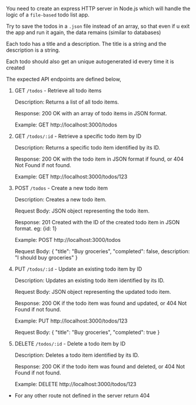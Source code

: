 You need to create an express HTTP server in Node.js which will handle the logic of a `file-based` todo list app.

Try to save the todos in a `.json` file instead of an array, so that even if u exit the app and run it again, the data remains (similar to databases)

Each todo has a title and a description. The title is a string and the description is a string.

Each todo should also get an unique autogenerated id every time it is created

The expected API endpoints are defined below,

1. GET `/todos` - Retrieve all todo items

    Description: Returns a list of all todo items.

    Response: 200 OK with an array of todo items in JSON format.

    Example: GET http://localhost:3000/todos

2. GET `/todos/:id` - Retrieve a specific todo item by ID

    Description: Returns a specific todo item identified by its ID.

    Response: 200 OK with the todo item in JSON format if found, or 404 Not Found if not found.

    Example: GET http://localhost:3000/todos/123

3. POST `/todos` - Create a new todo item

    Description: Creates a new todo item.

    Request Body: JSON object representing the todo item.

    Response: 201 Created with the ID of the created todo item in JSON format. eg: {id: 1}

    Example: POST http://localhost:3000/todos

    Request Body: { "title": "Buy groceries", "completed": false, description: "I should buy groceries" }

4. PUT `/todos/:id` - Update an existing todo item by ID

    Description: Updates an existing todo item identified by its ID.

    Request Body: JSON object representing the updated todo item.

    Response: 200 OK if the todo item was found and updated, or 404 Not Found if not found.

    Example: PUT http://localhost:3000/todos/123

    Request Body: { "title": "Buy groceries", "completed": true }

5. DELETE `/todos/:id` - Delete a todo item by ID

    Description: Deletes a todo item identified by its ID.

    Response: 200 OK if the todo item was found and deleted, or 404 Not Found if not found.

    Example: DELETE http://localhost:3000/todos/123

-   For any other route not defined in the server return 404
